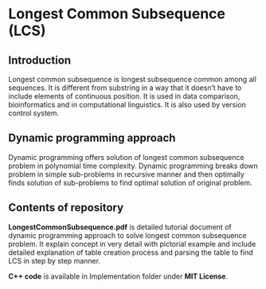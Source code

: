 # Longest Common Subsequence (LCS)

## Introduction
Longest common subsequence is longest subsequence common among all sequences. It is different from substring in a way that it doesn’t have to include elements of continuous position. It is used in data comparison, bioinformatics and in computational linguistics. It is also used by version control system.

## Dynamic programming approach
Dynamic programming offers solution of longest common subsequence problem in polynomial time complexity. Dynamic programming breaks down problem in simple sub-problems in recursive manner and then optimally finds solution of sub-problems to find optimal solution of original problem.

## Contents of repository
**LongestCommonSubsequence.pdf** is detailed tutorial document of dynamic programming approach to solve longest common subsequence problem. It explain concept in very detail with pictorial example and include detailed explanation of table creation process and parsing the table to find LCS in step by step manner.

**C++ code** is available in Implementation folder under **MIT License**. 
